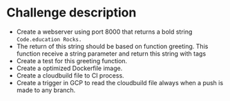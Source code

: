 # Challenge description
- Create a webserver using port 8000 that returns a bold string ```Code.education Rocks.```
- The return of this string should be based on function greeting. This function receive a string parameter and return this string with <b></b> tags
- Create a test for this greeting function.
- Create a optimized Dockerfile image.
- Create a cloudbuild file to CI process.
- Create a trigger in GCP to read the cloudbuild file always when a push is made to any branch.


